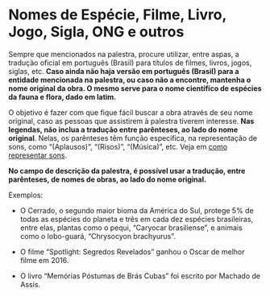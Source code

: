 # Nomes de Espécie, Filme, Livro, Jogo, Sigla, ONG e outros

Sempre que mencionados na palestra, procure utilizar, entre aspas, a tradução oficial em português (Brasil) para títulos de filmes, livros, jogos, siglas, etc. **Caso ainda não haja versão em português (Brasil) para a entidade mencionada na palestra, ou caso não a encontre, mantenha o nome original da obra. O mesmo serve para o nome científico de espécies da fauna e flora, dado em latim.**

O objetivo é fazer com que fique fácil buscar a obra através de seu nome original, caso as pessoas que assistirem à palestra tiverem interesse. **Nas legendas, não inclua a tradução entre parênteses, ao lado do nome original**. Nelas, os parênteses têm função específica, na representação de sons, como “(Aplausos)”, “(Risos)”, “(Música)”, etc. Veja em [como representar sons](index.md).

**No campo de descrição da palestra, é possível usar a tradução, entre parênteses, de nomes de obras, ao lado do nome original.**

Exemplos:

- O Cerrado, o segundo maior bioma da América do Sul, protege 5% de todas as espécies do planeta e três em cada dez espécies brasileiras, entre elas, plantas como o pequi, “Caryocar brasiliense”, e animais como o lobo-guará, “Chrysocyon brachyurus”.

- O filme “Spotlight: Segredos Revelados” ganhou o Oscar de melhor filme em 2016.

- O livro “Memórias Póstumas de Brás Cubas” foi escrito por Machado de Assis.
